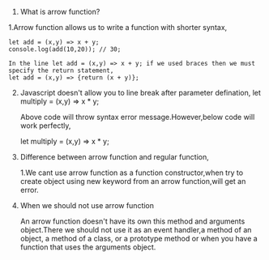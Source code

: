 1. What is arrow function?
  
  1.Arrow function allows us to write a function with shorter syntax, 
   
    let add = (x,y) => x + y;
    console.log(add(10,20)); // 30;
   
    In the line let add = (x,y) => x + y; if we used braces then we must specify the return statement,
    let add = (x,y) => {return (x + y)};
   
  2. Javascript doesn't allow you to line break after parameter defination,
     let multiply = (x,y) 
     => x * y; 
     
     Above code will throw syntax error message.However,below code will work perfectly,
     
     let multiply = (x,y) => 
     x * y;
     
  3. Difference between arrow function and regular function,
   
      1.We cant use arrow function as a function constructor,when try to create object using new keyword from an arrow function,will get an error.
      
  4. When we should not use arrow function
	    
		An arrow function doesn't have its own this method and arguments object.There we should not use it as an event handler,a method of an object, a method of a class, or
		a prototype method or when you have a function that uses the arguments object.
       
      
   
